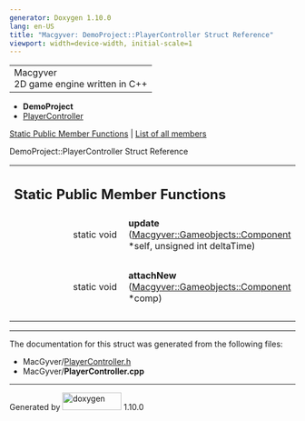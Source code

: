 ```yaml
---
generator: Doxygen 1.10.0
lang: en-US
title: "Macgyver: DemoProject::PlayerController Struct Reference"
viewport: width=device-width, initial-scale=1
---
```


<div id="top">

<div id="titlearea">

<table data-cellspacing="0" data-cellpadding="0">
<colgroup>
<col style="width: 100%" />
</colgroup>
<tbody>
<tr id="projectrow" class="odd">
<td id="projectalign"><div id="projectname">
Macgyver
</div>
<div id="projectbrief">
2D game engine written in C++
</div></td>
</tr>
</tbody>
</table>

</div>

<div id="main-nav">

</div>

<div id="nav-path" class="navpath">

- **DemoProject**
- <a href="struct_demo_project_1_1_player_controller.html"
  class="el">PlayerController</a>

</div>

</div>

<div class="header">

<div class="summary">

[Static Public Member Functions](#pub-static-methods) \| [List of all
members](struct_demo_project_1_1_player_controller-members.html)

</div>

<div class="headertitle">

<div class="title">

DemoProject::PlayerController Struct Reference

</div>

</div>

</div>

<div class="contents">

<table class="memberdecls">
<colgroup>
<col style="width: 50%" />
<col style="width: 50%" />
</colgroup>
<tbody>
<tr class="odd heading">
<td colspan="2"><h2 id="static-public-member-functions"
class="groupheader"><span id="pub-static-methods"></span> Static Public
Member Functions</h2></td>
</tr>
<tr id="r_a2a7b596583aec8411e8d05b1cf99f0eb"
class="even memitem:a2a7b596583aec8411e8d05b1cf99f0eb">
<td class="memItemLeft" style="text-align: right;"
data-valign="top"><span id="a2a7b596583aec8411e8d05b1cf99f0eb"></span>
static void </td>
<td class="memItemRight" data-valign="bottom"><strong>update</strong>
(<a href="class_macgyver_1_1_gameobjects_1_1_component.html"
class="el">Macgyver::Gameobjects::Component</a> *self, unsigned int
deltaTime)</td>
</tr>
<tr class="odd separator:a2a7b596583aec8411e8d05b1cf99f0eb">
<td colspan="2" class="memSeparator"> </td>
</tr>
<tr id="r_a9ea5fe66bbd2d2754579f9ba1640fb2b"
class="even memitem:a9ea5fe66bbd2d2754579f9ba1640fb2b">
<td class="memItemLeft" style="text-align: right;"
data-valign="top"><span id="a9ea5fe66bbd2d2754579f9ba1640fb2b"></span>
static void </td>
<td class="memItemRight" data-valign="bottom"><strong>attachNew</strong>
(<a href="class_macgyver_1_1_gameobjects_1_1_component.html"
class="el">Macgyver::Gameobjects::Component</a> *comp)</td>
</tr>
<tr class="odd separator:a9ea5fe66bbd2d2754579f9ba1640fb2b">
<td colspan="2" class="memSeparator"> </td>
</tr>
</tbody>
</table>

------------------------------------------------------------------------

The documentation for this struct was generated from the following
files:

- MacGyver/<a href="_player_controller_8h_source.html"
  class="el">PlayerController.h</a>
- MacGyver/**PlayerController.cpp**

</div>

------------------------------------------------------------------------

<span class="small">Generated
by [<img src="doxygen.svg" class="footer" width="104" height="31"
alt="doxygen" />](https://www.doxygen.org/index.html) 1.10.0</span>
